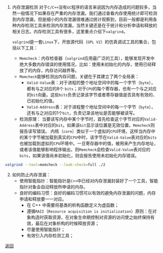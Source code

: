 1. 内存泄漏检测
	对于`C/C++`没有`GC`程序的语言来说因为内存造成的问题较多，当然一般情况下如果存在严重的内存泄漏，我们通过查看内存使用统计即可检测到内存泄漏，但是细小的内存泄漏很难通过统计观察到，目前一般都是利用各种内存检测工具来检测内存泄漏，当然关键还是在于统计和分析申请和释放的相关日志。内存检测工具有很多，这里重点介绍下`valgrind`。
	
	`valgrind`是一套`Linux`下，开放源代码（`GPL V2`）的仿真调试工具的集合，包括以下工具：
	- `Memcheck`：内存检查器（`valgrind`应用最广泛的工具），能够发现开发中绝大多数内存错误的使用情况，比如：使用未初始化的内存，使用已经释放了的内存，内存访问越界等。
	- `Memcheck`能够检测出内存问题，关键在于其建立了两个全局表：
		- `Valid-Value`表：对于进程的整个地址空间中的每一个字节（`byte`），都有与之对应的8个 `bits`；对于`CPU`的每个寄存器，也有一个与之对应的`bit`向量。这些`bits`负责记录该字节或者寄存器值是否具有有效的、已初始化的值。
		- `Valid-Address`表：对于进程整个地址空间中的每一个字节（`byte`），还有与之对应的1个`bit`，负责记录该地址是否能够被读写。
	- 检测原理：
		当要读写内存中某个字节时，首先检查这个字节对应的`Valid-Address`表中对应的`bit`。如果该`bit`显示该位置是无效位置，`Memcheck`则报告读写错误。
		内核（`core`）类似于一个虚拟的`CPU`环境，这样当内存中的某个字节被加载到真实的`CPU`中时，该字节在`Valid-Value`表对应的`bits`也被加载到虚拟的`CPU`环境中。一旦寄存器中的值，被用来产生内存地址，或者该值能够影响程序输出，则`Memcheck`会检查`Valid-Value`表对应的`bits`，如果该值尚未初始化，则会报告使用未初始化内存错误。
```sh
valgrind --tool=memcheck --leak-check=full ./2
```
2. 如何防止内存泄漏：
	- 使用智能指针：智能指针是`C++`中已经对内存泄漏封装好了一个工具，智能指针对象会自动释放所申请的内存。
	- 良好的编码习惯：良好的编码习惯可以有效的避免内存泄漏的问题，内存申请和释放要一一对应。
		- 在 C++ 中需要将基类的析构函数定义为虚函数；
		- 遵循`RAII`（`Resource acquisition is initialization`）原则：在对象构造时获取资源，在对象生命期控制对资源的访问使之始终保持有效，最后在对象析构的时候释放资源；
		- 尽量使用智能指针；
		- 有效引入内存检测工具；

[返回](C++编译与内存相关/readme)